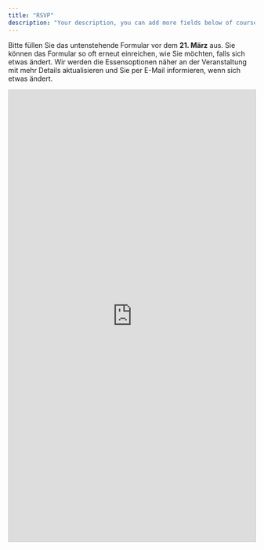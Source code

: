 ```yaml
---
title: "RSVP"
description: "Your description, you can add more fields below of course..."
---
```


Bitte füllen Sie das untenstehende Formular vor dem <b>21. März</b> aus. Sie können das Formular so oft erneut einreichen, wie Sie möchten, falls sich etwas ändert. Wir werden die Essensoptionen näher an der Veranstaltung mit mehr Details aktualisieren und Sie per E-Mail informieren, wenn sich etwas ändert.

<script src="https://static.airtable.com/js/embed/embed_snippet_v1.js"></script><iframe class="airtable-embed airtable-dynamic-height" src="https://airtable.com/embed/shrWSxtiXymjPbvGi?backgroundColor=green" frameborder="0" onmousewheel="" width="100%" height="921" style="background: transparent; border: 1px solid #ccc;"></iframe>
